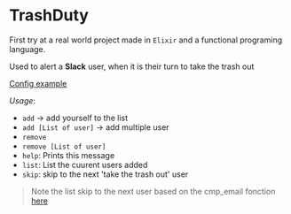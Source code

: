 # TrashDuty

First try at a real world project made in `Elixir` and a functional programing language.  

Used to alert a **Slack** user, when it is their turn to take the trash out

[Config example](config/config.exs)

*Usage*:
 - `add` -> add yourself to the list
 - `add [List of user]` ->  add multiple user
 - `remove`
 - `remove [List of user]`
 - `help`: Prints this message
 - `list`: List the cuurent users added
 - `skip`: skip to the next 'take the trash out' user

> Note the list skip to the next user based on the cmp_email fonction [here](https://github.com/Drakirus/trash_duty/blob/e65de79865a63b78c56c5fdc3b40373005e07eee/lib/trash_duty/cycle.ex#L71-L75)
